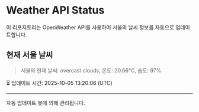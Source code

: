 
# Weather API Status

이 리포지토리는 OpenWeather API를 사용하여 서울의 날씨 정보를 자동으로 업데이트합니다.

## 현재 서울 날씨
> 서울의 현재 날씨: overcast clouds, 온도: 20.66°C, 습도: 97%

⏳ 업데이트 시간: 2025-10-05 13:20:06 (UTC)

---
자동 업데이트 봇에 의해 관리됩니다.
